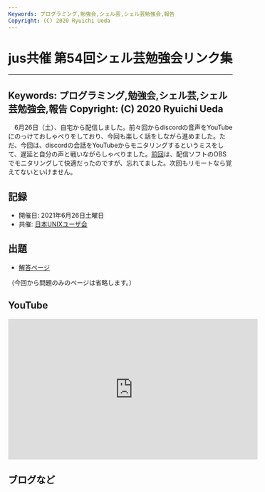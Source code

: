```yaml
---
Keywords: プログラミング,勉強会,シェル芸,シェル芸勉強会,報告
Copyright: (C) 2020 Ryuichi Ueda
---
```


# jus共催 第54回シェル芸勉強会リンク集

---
Keywords: プログラミング,勉強会,シェル芸,シェル芸勉強会,報告
Copyright: (C) 2020 Ryuichi Ueda
---

　6月26日（土）、自宅から配信しました。前々回からdiscordの音声をYouTubeにのっけておしゃべりをしており、今回も楽しく話をしながら進めました。ただ、今回は、discordの会話をYouTubeからモニタリングするというミスをして、遅延と自分の声と戦いながらしゃべりました。[前回](/?post=shellgei_53_link)は、配信ソフトのOBSでモニタリングして快適だったのですが、忘れてました。次回もリモートなら覚えてないといけません。



## 記録

* 開催日: 2021年6月26日土曜日
* 共催: [日本UNIXユーザ会](https://www.jus.or.jp/)


## 出題

* [解答ページ](/?post=shellgei_54)

（今回から問題のみのページは省略します。）


## YouTube

<iframe width="560" height="315" src="https://www.youtube.com/embed/videoseries?list=PLbUh9y6MXvjdjsRUCVTjbEuawMOymHaow" frameborder="0" allow="autoplay; encrypted-media" allowfullscreen></iframe>

## ブログなど

